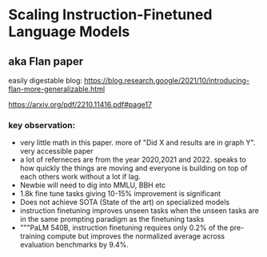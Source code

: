 # Scaling Instruction-Finetuned Language Models
## aka Flan paper
easily digestable blog: https://blog.research.google/2021/10/introducing-flan-more-generalizable.html


https://arxiv.org/pdf/2210.11416.pdf#page17

### key observation:
* very little math in this paper. more of "Did X and results are in graph Y". very accessible paper
* a lot of referneces are from the year 2020,2021 and 2022. speaks to how quickly the things are moving and everyone is building on top of each others work  without a lot if lag. 
* Newbie will need to dig into MMLU, BBH etc
* 1.8k fine tune tasks giving 10-15% improvement is significant 
* Does not achieve SOTA (State of the art) on specialized models
* instruction finetuning improves unseen tasks when the unseen tasks are in the same prompting paradigm as the finetuning tasks 
* """PaLM 540B, instruction finetuning requires only 0.2% of the pre-training compute but improves the normalized average across evaluation benchmarks by 9.4%.

